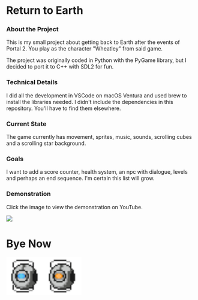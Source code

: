 <h1>Return to Earth</h1>

<h3>About the Project</h3>
<p>This is my small project about getting back to Earth after the events of Portal 2.
You play as the character "Wheatley" from said game.</p>

<p>The project was originally coded in Python with the PyGame library, 
but I decided to port it to C++ with SDL2 for fun.</p>

<h3>Technical Details</h3>
<p>I did all the development in VSCode on macOS Ventura and used brew to install the libraries needed.
I didn't include the dependencies in this repository. You'll have to find them elsewhere.</p>

<h3>Current State</h3>
<p>The game currently has movement, sprites, music, sounds, scrolling cubes and a scrolling star background.</p>

<h3>Goals</h3>
<p>I want to add a score counter, health system, an npc with dialogue, levels and perhaps an end sequence.
I'm certain this list will grow.</p>

<h3>Demonstration</h3>
<p>Click the image to view the demonstration on YouTube.</p>
<a href="https://www.youtube.com/watch?v=hdL65sY8JxY">
    <img src="https://img.youtube.com/vi/hdL65sY8JxY/0.jpg">
</a>
<h1>Bye Now</h1>
<div style="display:flex;">
    <img style="width:100px;height:100px;" src="bin/assets/images/wheatley.png">
    <img style="width:100px;height:100px;" src="bin/assets/images/npc.png">
</div>
